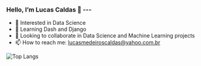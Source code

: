 ### Hello, I’m Lucas Caldas 👋 ---
- 👀 Interested in Data Science
- 📖 Learning Dash and Django
- 💞️ Looking to collaborate in Data Science and Machine Learning projects
- 📫 How to reach me: lucasmedeiroscaldas@yahoo.com.br

![Top Langs](https://github-readme-stats.vercel.app/api/top-langs/?username=lucastere10&layout=compact&size_weight=0.5&count_weight=0.5&hide=jupyter%20notebook,html,portugol&theme=radical)

